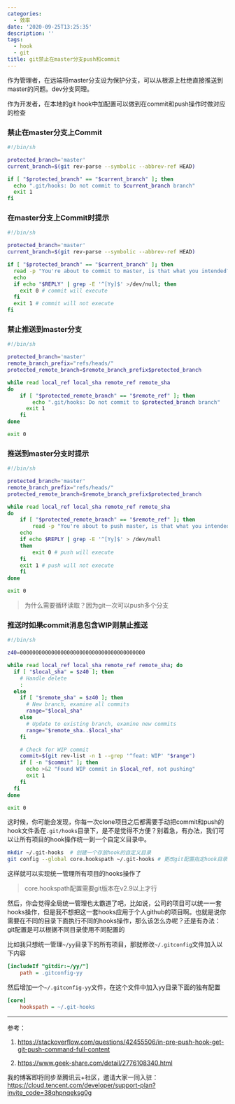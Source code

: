 ```yaml
---
categories:
  - 效率
date: '2020-09-25T13:25:35'
description: ''
tags:
  - hook
  - git
title: git禁止在master分支push和commit
---
```





作为管理者，在远端将master分支设为保护分支，可以从根源上杜绝直接推送到master的问题。dev分支同理。

作为开发者，在本地的git hook中加配置可以做到在commit和push操作时做对应的检查

<!--more-->


### 禁止在master分支上Commit

```bash
#!/bin/sh

protected_branch='master'
current_branch=$(git rev-parse --symbolic --abbrev-ref HEAD)

if [ "$protected_branch" == "$current_branch" ]; then
  echo ".git/hooks: Do not commit to $current_branch branch"
  exit 1
fi

```



### 在master分支上Commit时提示

```bash
#!/bin/sh

protected_branch='master'
current_branch=$(git rev-parse --symbolic --abbrev-ref HEAD)

if [ "$protected_branch" == "$current_branch" ]; then
  read -p "You're about to commit to master, is that what you intended? [y|n] " -n 1 -r </dev/tty
  echo
  if echo "$REPLY" | grep -E '^[Yy]$' >/dev/null; then
    exit 0 # commit will execute
  fi
  exit 1 # commit will not execute
fi

```



### 禁止推送到master分支

```bash
#!/bin/sh

protected_branch='master'
remote_branch_prefix="refs/heads/"
protected_remote_branch=$remote_branch_prefix$protected_branch

while read local_ref local_sha remote_ref remote_sha
do
	if [ "$protected_remote_branch" == "$remote_ref" ]; then
		echo ".git/hooks: Do not commit to $protected_branch branch"
	  exit 1
	fi
done

exit 0

```



### 推送到master分支时提示

```bash
#!/bin/sh

protected_branch='master'
remote_branch_prefix="refs/heads/"
protected_remote_branch=$remote_branch_prefix$protected_branch

while read local_ref local_sha remote_ref remote_sha
do
	if [ "$protected_remote_branch" == "$remote_ref" ]; then
		read -p "You're about to push master, is that what you intended? [y|n] " -n 1 -r < /dev/tty
    echo
    if echo $REPLY | grep -E '^[Yy]$' > /dev/null
    then
        exit 0 # push will execute
    fi
    exit 1 # push will not execute
	fi
done

exit 0

```

> 为什么需要循环读取？因为git一次可以push多个分支



### 推送时如果commit消息包含WIP则禁止推送

```bash
#!/bin/sh

z40=0000000000000000000000000000000000000000

while read local_ref local_sha remote_ref remote_sha; do
  if [ "$local_sha" = $z40 ]; then
    # Handle delete
    :
  else
    if [ "$remote_sha" = $z40 ]; then
      # New branch, examine all commits
      range="$local_sha"
    else
      # Update to existing branch, examine new commits
      range="$remote_sha..$local_sha"
    fi

    # Check for WIP commit
    commit=$(git rev-list -n 1 --grep '^feat: WIP' "$range")
    if [ -n "$commit" ]; then
      echo >&2 "Found WIP commit in $local_ref, not pushing"
      exit 1
    fi
  fi
done

exit 0

```



这时候，你可能会发现，你每一次clone项目之后都需要手动把commit和push的hook文件丢在`.git/hooks`目录下，是不是觉得不方便？别着急，有办法，我们可以让所有项目的hook操作统一到一个自定义目录中。

```bash
mkdir ~/.git-hooks	# 创建一个存放hook的自定义目录
git config --global core.hookspath ~/.git-hooks	# 更改git配置指定hook目录到自定义，先别着急执行，往后看
```

这样就可以实现统一管理所有项目的hooks操作了

> core.hookspath配置需要git版本在v2.9以上才行


然后，你会觉得全局统一管理也太霸道了吧，比如说，公司的项目可以统一一套hooks操作，但是我不想把这一套hooks应用于个人github的项目啊。也就是说你需要在不同的目录下面执行不同的hooks操作，那么该怎么办呢？还是有办法：git配置是可以根据不同目录使用不同配置的

比如我只想统一管理`~/yy`目录下的所有项目，那就修改`~/.gitconfig`文件加入以下内容

```ini
[includeIf "gitdir:~/yy/"]
    path = .gitconfig-yy
```

然后增加一个`~/.gitconfig-yy`文件，在这个文件中加入yy目录下面的独有配置

```ini
[core]
    hookspath = ~/.git-hooks
```



---

参考：

1. https://stackoverflow.com/questions/42455506/in-pre-push-hook-get-git-push-command-full-content

2. https://www.geek-share.com/detail/2776108340.html

我的博客即将同步至腾讯云+社区，邀请大家一同入驻：https://cloud.tencent.com/developer/support-plan?invite_code=38qhpnqeksg0g
